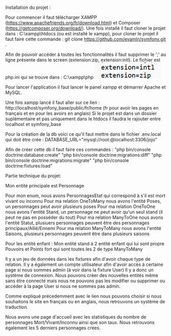 Installation du projet : 

Pour commencer il faut télécharger XAMPP (https://www.apachefriends.org/fr/download.html) et Composer (https://getcomposer.org/download/). Une fois installé il faut cloner le projet dans : C:\xampp\htdocs (ou est installé le xampp), pour cloner le projet il faut faire cette commande : git clone https://github.com/evamln/symfony.git .

Afin de pouvoir accéder à toutes les fonctionnalités il faut supprimer le ';' au ligne présente dans le screen (extension:zip, extension:intl). Le fichier est php.ini qui se trouve dans : C:\xampp\php
![Alt text](image.png)

Pour lancer l'application il faut lancer le panel xampp et démarrer Apache et MySQL.

Une fois xampp lancé il faut aller sur ce lien : http://localhost/symfony_base/public/fr/home
(fr pour avoir les pages en français et en pour les avoirs en anglais)
Si le projet est dans un dossier suplémentaire et pas uniquement dans le htdocs il faudra le rajouter entre localhost et symfony_base

Pour la création de la db voici ce qu'il faut mettre dans le fichier .env.local qui doit être crée : DATABASE_URL="mysql://root:@localhost:3306/jojo"

Afin de créer cette db il faut faire ces commandes : 
"php bin/console doctrine:database:create"
"php bin/console doctrine:migrations:diff"
"php bin/console doctrine:migrations:migrate"
"php bin/console doctrine:fixtures:load"

Partie technique du projet: 

Mon entité principale est Personnage

Pour mon enum, nous avons PersonnagesEtat qui correspond à s'il est mort vivant ou inconnu
Pour ma relation OneToMany nous avons l'entité Poses, un personnages peut avoir plusieurs poses
Pour ma relation OneToOne nous avons l'entité Stand, un personnage ne peut avoir qu'un seul stand (il peut ne pas en posséder du tout)
Pour ma relation ManyToOne nous avons l'entité Statut, plusiuers personnages peuvent être des personnages principaux/Allié/Ennemi
Pour ma relation ManyToMany nous avons l'entité Saisons, plusieurs personnages peuvent être dans plusieurs saisons

Pour les entité enfant :
Mon entité stand à 2 entité enfant qui lui sont propre Pouvoirs et Points fort qui sont toutes les 2 de type ManyToMany 

Il y a un jeu de données dans les fixtures afin d'avoir chaque type de relation.
Il y a également un compte utilisateur afin d'avoir accès à certaine page si nous sommes admin (à voir dans la fixture User)
Il y a donc un système de connexion. Nous pouvons créer des nouvelles entités même sans être connecté mais nous ne pouvons pas les modifier ou supprimer ou accéder à la page User si nous ne sommes pas admin.

Comme expliqué précedemment avec le lien nous pouvons choisir si nous souhaitons le site en français ou en anglais, nous retrouvons un système de traduction. 

Nous avons une page d'accueil avec les statistiques du nombre de personnages Mort/Vivant/Inconnu ainsi que son taux. Nous retrouvons également les 5 derniers personnages crées.

